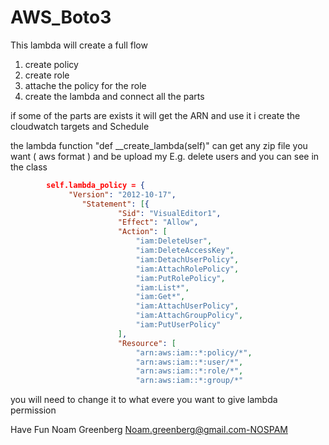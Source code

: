 # AWS_Boto3

This lambda will create a full flow
1) create policy
2) create role
3) attache the policy for the role
4) create the lambda and connect all the parts

if some of the parts are exists it will get the ARN and use it
i create the cloudwatch targets and Schedule

the lambda function "def __create_lambda(self)" can get any zip file you want ( aws format ) and be upload
my E.g. delete users and you can see in the class
```json
        self.lambda_policy = {
             "Version": "2012-10-17",
                "Statement": [{
                        "Sid": "VisualEditor1",
                        "Effect": "Allow",
                        "Action": [
                            "iam:DeleteUser",
                            "iam:DeleteAccessKey",
                            "iam:DetachUserPolicy",
                            "iam:AttachRolePolicy",
                            "iam:PutRolePolicy",
                            "iam:List*",
                            "iam:Get*",
                            "iam:AttachUserPolicy",
                            "iam:AttachGroupPolicy",
                            "iam:PutUserPolicy"
                        ],
                        "Resource": [
                            "arn:aws:iam::*:policy/*",
                            "arn:aws:iam::*:user/*",
                            "arn:aws:iam::*:role/*",
                            "arn:aws:iam::*:group/*"
```
 you will need to change it to what evere you want to give lambda permission

 Have Fun
 Noam Greenberg
 Noam.greenberg@gmail.com-NOSPAM
